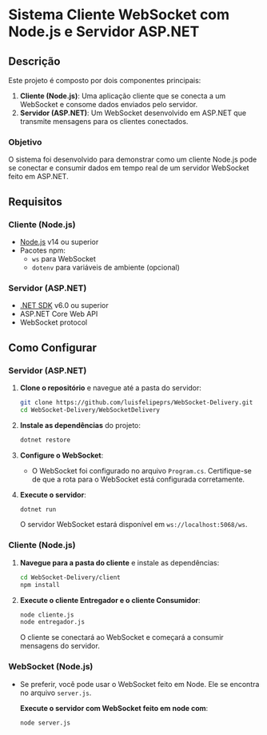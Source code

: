 # Sistema Cliente WebSocket com Node.js e Servidor ASP.NET

## Descrição

Este projeto é composto por dois componentes principais:
1. **Cliente (Node.js)**: Uma aplicação cliente que se conecta a um WebSocket e consome dados enviados pelo servidor.
2. **Servidor (ASP.NET)**: Um WebSocket desenvolvido em ASP.NET que transmite mensagens para os clientes conectados.

### Objetivo
O sistema foi desenvolvido para demonstrar como um cliente Node.js pode se conectar e consumir dados em tempo real de um servidor WebSocket feito em ASP.NET.

## Requisitos

### Cliente (Node.js)
- [Node.js](https://nodejs.org/en/) v14 ou superior
- Pacotes npm:
  - `ws` para WebSocket
  - `dotenv` para variáveis de ambiente (opcional)

### Servidor (ASP.NET)
- [.NET SDK](https://dotnet.microsoft.com/download) v6.0 ou superior
- ASP.NET Core Web API
- WebSocket protocol



## Como Configurar

### Servidor (ASP.NET)

1. **Clone o repositório** e navegue até a pasta do servidor:
    ```bash
    git clone https://github.com/luisfelipeprs/WebSocket-Delivery.git
    cd WebSocket-Delivery/WebSocketDelivery
    ```

2. **Instale as dependências** do projeto:
    ```bash
    dotnet restore
    ```

3. **Configure o WebSocket**:
   - O WebSocket foi configurado no arquivo `Program.cs`. Certifique-se de que a rota para o WebSocket está configurada corretamente.

4. **Execute o servidor**:
    ```bash
    dotnet run
    ```

    O servidor WebSocket estará disponível em `ws://localhost:5068/ws`.

### Cliente (Node.js)

1. **Navegue para a pasta do cliente** e instale as dependências:
    ```bash
    cd WebSocket-Delivery/client
    npm install
    ```

3. **Execute o cliente Entregador e o cliente Consumidor**:
    ```bash
    node cliente.js
    node entregador.js
    ```

    O cliente se conectará ao WebSocket e começará a consumir mensagens do servidor.



### WebSocket (Node.js)
- Se preferir, você pode usar o WebSocket feito em Node. Ele se encontra no arquivo `server.js`.

  **Execute o servidor com WebSocket feito em node com**:
    ```bash
    node server.js
    ```
